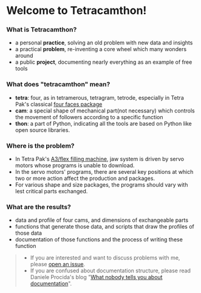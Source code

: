 # Welcome to Tetracamthon!

### What is Tetracamthon?

- a personal **practice**, solving an old problem with new data and insights 
- a practical **problem**, re-inventing a core wheel which many wonders around
- a public **project**, documenting nearly everything as an example of free tools

### What does "tetracamthon" mean?

- **tetra**: four, as in tetramerous, tetragram, tetrode, especially in Tetra Pak's classical [four faces package](https://www.tetrapak.com/packaging/tetra-classic-aseptic)
- **cam**: a special shape of mechanical part(not necessary) which controls the movement of followers according to a specific function
- **thon**: a part of Python, indicating all the tools are based on Python like open source libraries.

### Where is the problem?

- In Tetra Pak's [A3/flex filling machine](https://www.tetrapak.com/packaging/tetra-pak-a3flex), jaw system is driven by servo motors whose programs is unable to download.
- In the servo motors' programs, there are several key positions at which two or more action affect the production and packages. 
- For various shape and size packages, the programs should vary with lest critical parts exchanged.

### What are the results?

- data and profile of four cams, and dimensions of exchangeable parts
- functions that generate those data, and scripts that draw the profiles of those data
- documentation of those functions and the process of writing these function

> - If you are interested and want to discuss problems with me, please [open an issue](https://github.com/John-Qu/tetracamthon/issues/new). 
> - If you are confused about documentation structure, please read Daniele Procida's blog "[What nobody tells you about documentation](https://www.divio.com/blog/documentation/)".
